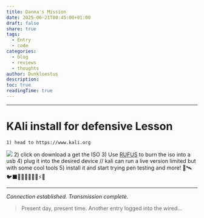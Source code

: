 ```yaml
---
title: Danna's Mission
date: 2025-06-21T00:45:00+01:00
draft: false
share: true
tags:
  - Entry
  - code
categories:
  - blog
  - reviews
  - thoughts
author: Dunkloestus
description: 
toc: true
readingTime: true
---
```

---
# KAli install for defensive Lesson


	1) head to https://www.kali.org
 ![](/img/Pasted%20image%2020250621112543.png)
		2) click on download a get the ISO
		3) Use [RUFUS](https://rufus.ie/en/) to burn the iso into a usb
		4) plug it into the desired device // kali can run a live version limited but with some cool tools
		5) install it and start trying pen testing and more! 💯🛰️🐦‍⬛🧱💀🐀🐭🐁🍷⚡🦈


---

*Connection established. Transmission complete.*

> Present day, present time. Another entry logged into the wired...